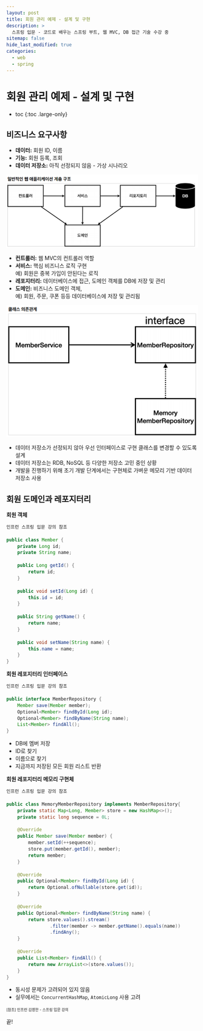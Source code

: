 ```yaml
---
layout: post
title: 회원 관리 예제 - 설계 및 구현
description: >
  스프링 입문 - 코드로 배우는 스프링 부트, 웹 MVC, DB 접근 기술 수강 중
sitemap: false
hide_last_modified: true
categories:
  - web
  - spring
---
```


# 회원 관리 예제 - 설계 및 구현

* toc
{:toc .large-only}

## 비즈니스 요구사항
- __데이터:__ 회원 ID, 이름
- __기능:__ 회원 등록, 조회
- __데이터 저장소:__ 아직 선정되지 않음 - 가상 시나리오

![그림 1](/assets/img/spring/web_application_layer.png)

- __컨트롤러:__ 웹 MVC의 컨트롤러 역할
- __서비스:__ 핵심 비즈니스 로직 구현  
    예) 회원은 중복 가입이 안된다는 로직
- __레포지터리:__ 데이터베이스에 접근, 도메인 객체를 DB에 저장 및 관리
- __도메인:__ 비즈니스 도메인 객체,  
    예) 회원, 주문, 쿠폰 등등 데이터베이스에 저장 및 관리됨

![그림2](/assets/img/spring/member_management_ex_class.png)
- 데이터 저장소가 선정되지 않아 우선 인터페이스로 구현 클래스를 변경할 수 있도록 설계
- 데이터 저장소는 RDB, NoSQL 등 다양한 저장소 고민 중인 상황
- 개발을 진행하기 위해 초기 개발 단계에서는 구현체로 가벼운 메모리 기반 데이터 저장소 사용 

## 회원 도메인과 레포지터리

__회원 객체__
```java
인프런 스프링 입문 강의 참조

public class Member {
    private Long id;
    private String name;

    public Long getId() {
        return id;
    }

    public void setId(Long id) {
        this.id = id;
    }

    public String getName() {
        return name;
    }

    public void setName(String name) {
        this.name = name;
    }
}
```

__회원 레포지터리 인터페이스__
```java
인프런 스프링 입문 강의 참조

public interface MemberRepository {
    Member save(Member member);
    Optional<Member> findById(Long id);
    Optional<Member> findByName(String name);
    List<Member> findAll();
}
```
- DB에 멤버 저장
- ID로 찾기
- 이름으로 찾기
- 지금까지 저장된 모든 회원 리스트 반환

__회원 레포지터리 메모리 구현체__
```java
인프런 스프링 입문 강의 참조

public class MemoryMemberRepository implements MemberRepository{
    private static Map<Long, Member> store = new HashMap<>();
    private static long sequence = 0L;

    @Override
    public Member save(Member member) {
        member.setId(++sequence);
        store.put(member.getId(), member);
        return member;
    }

    @Override
    public Optional<Member> findById(Long id) {
        return Optional.ofNullable(store.get(id));
    }

    @Override
    public Optional<Member> findByName(String name) {
        return store.values().stream()
                .filter(member -> member.getName().equals(name))
                .findAny();
    }

    @Override
    public List<Member> findAll() {
        return new ArrayList<>(store.values());
    }
}
```
- 동시성 문제가 고려되어 있지 않음
- 실무에서는 `ConcurrentHashMap`, `AtomicLong` 사용 고려

<span style="font-size:70%">[참조] 인프런 김영한 - 스프링 입문 강의</span>

끝!